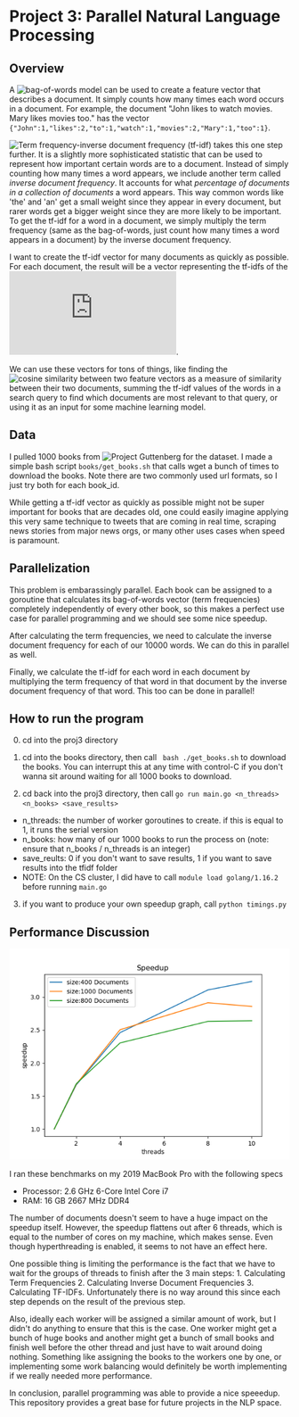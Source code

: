 # Project 3: Parallel Natural Language Processing

## Overview

A ![bag-of-words](https://en.wikipedia.org/wiki/Bag-of-words_model) model can be used to create a feature vector that describes a document. It simply counts how many times each word occurs in a document. For example, the document "John likes to watch movies. Mary likes movies too." has the vector ```{"John":1,"likes":2,"to":1,"watch":1,"movies":2,"Mary":1,"too":1}```.

![Term frequency-inverse document frequency (tf-idf)](https://en.wikipedia.org/wiki/Tf%E2%80%93idf) takes this one step further. It is a slightly more sophisticated statistic that can be used to represent how important certain words are to a document. Instead of simply counting how many times a word appears, we include another term called *inverse document frequency*. It accounts for what *percentage of documents in a collection of documents* a word appears. This way common words like 'the' and 'an' get a small weight since they appear in every document, but rarer words get a bigger weight since they are more likely to be important. To get the tf-idf for a word in a document, we simply multiply the term frequency (same as the bag-of-words, just count how many times a word appears in a document) by the inverse document frequency.

I want to create the tf-idf vector for many documents as quickly as possible. For each document, the result will be a vector representing the tf-idfs of the ![most common 10,000 words](https://raw.githubusercontent.com/first20hours/google-10000-english/master/google-10000-english.txt).

We can use these vectors for tons of things, like finding the ![cosine similarity](https://en.wikipedia.org/wiki/Cosine_similarity) between two feature vectors as a measure of similarity between their two documents, summing the tf-idf values of the words in a search query to find which documents are most relevant to that query, or using it as an input for some machine learning model.

## Data 

I pulled 1000 books from ![Project Guttenberg](https://www.gutenberg.org/) for the dataset. I made a simple bash script ```books/get_books.sh``` that calls wget a bunch of times to download the books. Note there are two commonly used url formats, so I just try both for each book_id.

While getting a tf-idf vector as quickly as possible might not be super important for books that are decades old, one could easily imagine applying this very same technique to tweets that are coming in real time, scraping news stories from major news orgs, or many other uses cases when speed is paramount.

## Parallelization

This problem is embarassingly parallel. Each book can be assigned to a goroutine that calculates its bag-of-words vector (term frequencies) completely independently of every other book, so this makes a perfect use case for parallel programming and we should see some nice speedup.

After calculating the term frequencies, we need to calculate the inverse document frequency for each of our 10000 words. We can do this in parallel as well. 

Finally, we calculate the tf-idf for each word in each document by multiplying the term frequency of that word in that document by the inverse document frequency of that word. This too can be done in parallel!

## How to run the program

0. cd into the proj3 directory

1. cd into the books directory, then call ``` bash ./get_books.sh``` to download the books. You can interrupt this at any time with control-C if you don't wanna sit around waiting for all 1000 books to download.

2. cd back into the proj3 directory, then call ```go run main.go <n_threads> <n_books> <save_results>```
  * n_threads: the number of worker goroutines to create. if this is equal to 1, it runs the serial version
  * n_books: how many of our 1000 books to run the process on (note: ensure that n_books / n_threads is an integer)
  * save_reults: 0 if you don't want to save results, 1 if you want to save results into the tfidf folder
  * NOTE: On the CS cluster, I did have to call ```module load golang/1.16.2``` before running ```main.go```

3. if you want to produce your own speedup graph, call ```python timings.py```

## Performance Discussion

![](Speedup.png)

I ran these benchmarks on my 2019 MacBook Pro with the following specs

* Processor: 2.6 GHz 6-Core Intel Core i7
* RAM: 16 GB 2667 MHz DDR4

The number of documents doesn't seem to have a huge impact on the speedup itself. However, the speedup flattens out after 6 threads, which is equal to the number of cores on my machine, which makes sense. Even though hyperthreading is enabled, it seems to not have an effect here.

One possible thing is limiting the performance is the fact that we have to wait for the groups of threads to finish after the 3 main steps: 1. Calculating Term Frequencies 2. Calculating Inverse Document Frequencies 3. Calculating TF-IDFs. Unfortunately there is no way around this since each step depends on the result of the previous step. 

Also, ideally each worker will be assigned a similar amount of work, but I didn't do anything to ensure that this is the case. One worker might get a bunch of huge books and another might get a bunch of small books and finish well before the other thread and just have to wait around doing nothing. Something like assigning the books to the workers one by one, or implementing some work balancing would definitely be worth implementing if we really needed more performance.

In conclusion, parallel programming was able to provide a nice speeedup. This repository provides a great base for future projects in the NLP space.